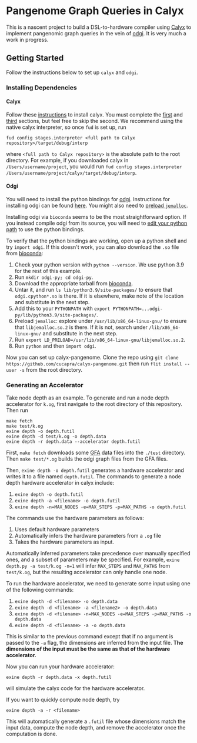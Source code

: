 Pangenome Graph Queries in Calyx
================================

This is a nascent project to build a DSL-to-hardware compiler using [Calyx][] to implement pangenomic graph queries in the vein of [odgi][].
It is very much a work in progress.

Getting Started
---------------

Follow the instructions below to set up `calyx` and `odgi`.

### Installing Dependencies

#### Calyx
Follow these [instructions](https://docs.calyxir.org/) to install calyx. You must complete the [first](https://docs.calyxir.org/#compiler-installation) and [third](https://docs.calyxir.org/#installing-the-command-line-driver) sections, but feel free to skip the second. We recommend using the native calyx interpreter, so once `fud` is set up, run
```
fud config stages.interpreter <full path to Calyx repository>/target/debug/interp
```
where `<full path to Calyx repository>` is the absolute path to the root directory. For example, if you downloaded calyx in `/Users/username/project`, you would run `fud config stages.interpreter /Users/username/project/calyx/target/debug/interp`.

#### Odgi

You will need to install the python bindings for [odgi]. Instructions for installing odgi can be found [here](https://odgi.readthedocs.io/en/latest/rst/installation.html). You might also need to [preload `jemalloc`](https://odgi.readthedocs.io/en/latest/rst/binding/usage.html#optimise).

Installing odgi via `bioconda` seems to be the most straightforward option. If you instead compile odgi from its source, you will need to [edit your python path](https://odgi.readthedocs.io/en/latest/rst/binding/usage.html) to use the python bindings.

To verify that the python bindings are working, open up a python shell and try `import odgi`. If this doesn't work, you can also download the `.so` file from [bioconda][]:
1. Check your python version with `python --version`. We use python 3.9 for the rest of this example.
2. Run `mkdir odgi-py; cd odgi-py`.
3. Download the appropriate tarball from [bioconda][].
4. Untar it, and run `ls lib/python3.9/site-packages/` to ensure that `odgi.cpython*.so` is there. If it is elsewhere, make note of the location and substitute in the next step.
5. Add this to your `PYTHONPATH` with `export PYTHONPATH=...odgi-py/lib/python3.9/site-packages/`.
6. Preload `jemalloc`: explore under `/usr/lib/x86_64-linux-gnu/` to ensure that `libjemalloc.so.2` is there. If it is not, search under `/lib/x86_64-linux-gnu/` and substitute in the next step.
7. Run `export LD_PRELOAD=/usr/lib/x86_64-linux-gnu/libjemalloc.so.2`.
8. Run `python` and then `import odgi`.

Now you can set up calyx-pangenome. Clone the repo using 
```git clone https://github.com/cucapra/calyx-pangenome.git```
then run
```flit install --user -s```
from the root directory.


### Generating an Accelerator

Take node depth as an example. To generate and run a node depth accelerator for `k.og`, first navigate to the root directory of this repository. Then run

```
make fetch
make test/k.og
exine depth -o depth.futil
exine depth -d test/k.og -o depth.data
exine depth -r depth.data --accelerator depth.futil
```

First, `make fetch` downloads some [GFA][] data files into the `./test` directory. Then `make test/*.og` builds the odgi graph files from the GFA files.

Then, `exine depth -o depth.futil` generates a hardware accelerator and writes it to a file named `depth.futil`. The commands to generate a node depth hardware accelerator in calyx include:
1. `exine depth -o depth.futil`
2. `exine depth -a <filename> -o depth.futil`
3. `exine depth -n=MAX_NODES -e=MAX_STEPS -p=MAX_PATHS -o depth.futil`

The commands use the hardware parameters as follows:
1. Uses default hardware parameters
2. Automatically infers the hardware parameters from a `.og` file
3. Takes the hardware parameters as input.

Automatically inferred parameters take precedence over manually specified ones, and a subset of parameters may be specified. For example, `exine depth.py -a test/k.og -n=1` will infer `MAX_STEPS` and `MAX_PATHS` from `test/k.og`, but the resulting accelerator can only handle one node.

To run the hardware accelerator, we need to generate some input using one of the following commands:
1. `exine depth -d <filename> -o depth.data`
2. `exine depth -d <filename> -a <filename2> -o depth.data`
3. `exine depth -d <filename> -n=MAX_NODES -e=MAX_STEPS -p=MAX_PATHS -o depth.data`
4. `exine depth -d <filename> -a -o depth.data`
    
This is similar to the previous command except that if no argument is passed to the `-a` flag, the dimensions are inferred from the input file. **The dimensions of the input must be the same as that of the hardware accelerator.**

Now you can run your hardware accelerator: 

``` 
exine depth -r depth.data -x depth.futil
```
    
will simulate the calyx code for the hardware accelerator.

If you want to quickly compute node depth, try

```
exine depth -a -r <filename>
```

This will automatically generate a `.futil` file whose dimensions match the input data, compute the node depth, and remove the accelerator once the computation is done.

[calyx]: https://calyxir.org
[odgi]: https://odgi.readthedocs.io/en/latest/
[gfa]: https://www.ncbi.nlm.nih.gov/pmc/articles/PMC8006571/#FN8
[bioconda]: https://anaconda.org/bioconda/odgi/files